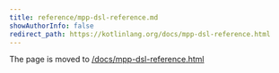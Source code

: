 ```yaml
---
title: reference/mpp-dsl-reference.md
showAuthorInfo: false
redirect_path: https://kotlinlang.org/docs/mpp-dsl-reference.html
---
```


The page is moved to [/docs/mpp-dsl-reference.html](/docs/mpp-dsl-reference.html)
